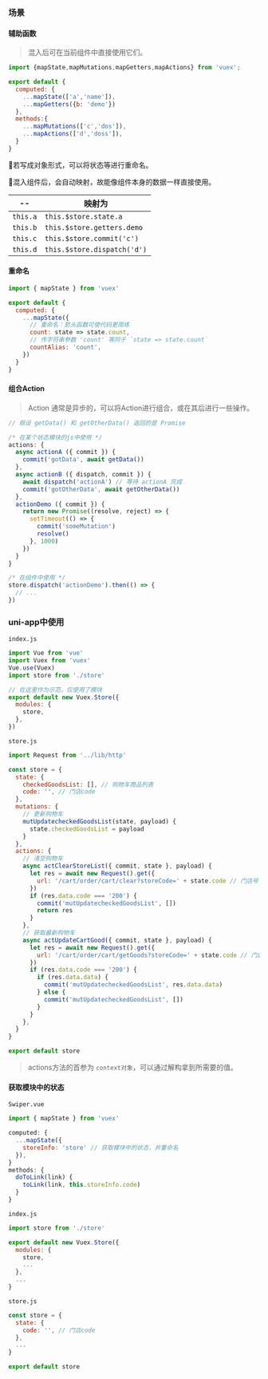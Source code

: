 ### 场景

#### 辅助函数

> 混入后可在当前组件中直接使用它们。

```js
import {mapState,mapMutations,mapGetters,mapActions} from 'vuex';

export default {
  computed: {
    ...mapState(['a','name']),
    ...mapGetters({b: 'demo'})
  },
  methods:{ 
    ...mapMutations(['c','dos']),
    ...mapActions(['d','doss']), 
  }
}
```

:flipper: ​若写成对象形式，可以将状态等进行重命名。

:star2: ​混入组件后，会自动映射，故能像组件本身的数据一样直接使用。

| --       | 映射为                      |
| -------- | --------------------------- |
| `this.a` | `this.$store.state.a`       |
| `this.b` | `this.$store.getters.demo`  |
| `this.c` | `this.$store.commit('c')`   |
| `this.d` | `this.$store.dispatch('d')` |



#### 重命名

```javascript
import { mapState } from 'vuex'

export default {
  computed: {
    ...mapState({
      // 重命名：箭头函数可使代码更简练
      count: state => state.count,
      // 传字符串参数 'count' 等同于 `state => state.count`
      countAlias: 'count',
    })
  }
}
```



#### 组合Action

> Action 通常是异步的，可以将Action进行组合，或在其后进行一些操作。

```javascript
// 假设 getData() 和 getOtherData() 返回的是 Promise

/* 在某个状态模块的js中使用 */
actions: {
  async actionA ({ commit }) {
    commit('gotData', await getData())
  },
  async actionB ({ dispatch, commit }) {
    await dispatch('actionA') // 等待 actionA 完成
    commit('gotOtherData', await getOtherData())
  },
  actionDemo ({ commit }) {
    return new Promise((resolve, reject) => {
      setTimeout(() => {
        commit('someMutation')
        resolve()
      }, 1000)
    })
  }
}

/* 在组件中使用 */
store.dispatch('actionDemo').then(() => {
  // ...
})
```



### uni-app中使用

`index.js`

```javascript
import Vue from 'vue'
import Vuex from 'vuex'
Vue.use(Vuex)
import store from './store'

// 在这里作为示范，仅使用了模块
export default new Vuex.Store({
  modules: {
    store,
  },
})
```



`store.js`

```javascript
import Request from '../lib/http'

const store = {
  state: {
    checkedGoodsList: [], // 购物车商品列表
    code: '', // 门店code
  },
  mutations: {
    // 更新购物车
    mutUpdatecheckedGoodsList(state, payload) {
      state.checkedGoodsList = payload
    }
  },
  actions: {
    // 清空购物车
    async actClearStoreList({ commit, state }, payload) {
      let res = await new Request().get({
        url: '/cart/order/cart/clear?storeCode=' + state.code // 门店号
      })
      if (res.data.code === '200') {
        commit('mutUpdatecheckedGoodsList', [])
        return res
      }
    },
    // 获取最新购物车
    async actUpdateCartGood({ commit, state }, payload) {
      let res = await new Request().get({
        url: '/cart/order/cart/getGoods?storeCode=' + state.code // 门店号
      })
      if (res.data.code === '200') {
        if (res.data.data) {
          commit('mutUpdatecheckedGoodsList', res.data.data)
        } else {
          commit('mutUpdatecheckedGoodsList', [])
        }
      }
    },
  }
}

export default store
```

> actions方法的首参为 `context对象`，可以通过解构拿到所需要的值。



#### 获取模块中的状态

`Swiper.vue`

```javascript
import { mapState } from 'vuex'

computed: {
  ...mapState({
    storeInfo: 'store' // 获取模块中的状态，并重命名
  }),
}
methods: {
  doToLink(link) {
    toLink(link, this.storeInfo.code)
  }
}
```

`index.js`

```javascript
import store from './store'

export default new Vuex.Store({
  modules: {
    store,
    ...
  },
  ...
}
```

`store.js`

```javascript
const store = {
  state: {
    code: '', // 门店code
  },
  ...
}

export default store
```

